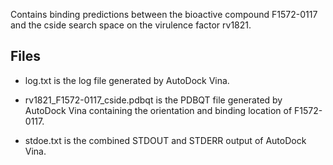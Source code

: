 Contains binding predictions between the bioactive compound F1572-0117 and the cside search space on the virulence factor rv1821.

## Files

- log.txt is the log file generated by AutoDock Vina.

- rv1821_F1572-0117_cside.pdbqt is the PDBQT file generated by AutoDock Vina containing the orientation and binding location of F1572-0117.

- stdoe.txt is the combined STDOUT and STDERR output of AutoDock Vina.

